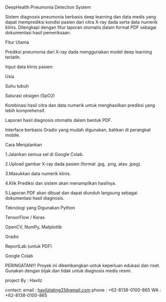 DeepHealth Pneumonia Detection System

Sistem diagnosis pneumonia berbasis deep learning dan data medis yang dapat memprediksi kondisi pasien dari citra X-ray dada serta data numerik klinis. Dilengkapi dengan fitur laporan otomatis dalam format PDF sebagai dokumentasi hasil pemeriksaan.

Fitur Utama

Prediksi pneumonia dari X-ray dada menggunakan model deep learning terlatih.

Input data klinis pasien:

Usia

Suhu tubuh

Saturasi oksigen (SpO2)

Kombinasi hasil citra dan data numerik untuk menghasilkan prediksi yang lebih komprehensif.

Laporan hasil diagnosis otomatis dalam bentuk PDF.

Interface berbasis Gradio yang mudah digunakan, bahkan di perangkat mobile.

Cara Menjalankan

1.Jalankan semua sel di Google Colab.

2.Upload gambar X-ray dada pasien (format .jpg, .png, atau .jpeg).

3.Masukkan data numerik klinis.

4.Klik Prediksi dan sistem akan menampilkan hasilnya.

5.Laporan PDF akan dibuat dan dapat diunduh langsung sebagai dokumentasi hasil diagnosis.

Teknologi yang Digunakan
Python

TensorFlow / Keras

OpenCV, NumPy, Matplotlib

Gradio

ReportLab (untuk PDF)

Google Colab

PERINGATAN!!! 
Proyek ini dikembangkan untuk keperluan edukasi dan riset. Gunakan dengan bijak dan tidak untuk diagnosis medis resmi.

project By : Havilz

contact:
email  : havilzlating31@gmail.com
phone  : +62-8138-0100-865
WA     : +62-8138-0100-865
